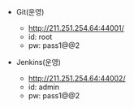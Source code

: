 - Git(운영)
	- http://211.251.254.64:44001/
	- id: root
	- pw: pass1@@2

- Jenkins(운영)
	- http://211.251.254.64:44002/
	- id: admin 
	- pw: pass1@@2